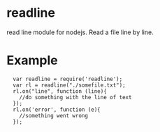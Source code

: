 readline
========

read line module for nodejs. Read a file line by line.



Example
=======

```
  var readline = require('readline');
  var rl = readline("./somefile.txt");
  rl.on("line", function (line){
    //do something with the line of text
  });
  rl.on('error', function (e){
    //something went wrong
  });
```
